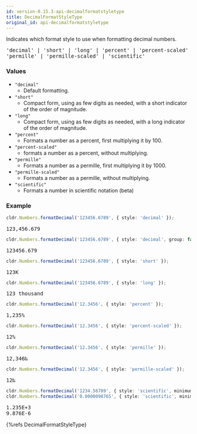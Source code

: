 ```yaml
---
id: version-0.15.3-api-decimalformatstyletype
title: DecimalFormatStyleType
original_id: api-decimalformatstyletype
---
```


Indicates which format style to use when formatting decimal numbers.

<pre class="syntax">
'decimal' | 'short' | 'long' | 'percent' | 'percent-scaled' |
'permille' | 'permille-scaled' | 'scientific'
</pre>

### Values
  - `"decimal"`
    - Default formatting.
  - `"short"`
    - Compact form, using as few digits as needed, with a short indicator of the order of magnitude.
  - `"long"`
    - Compact form, using as few digits as needed, with a long indicator of the order of magnitude.
  - `"percent"`
    - Formats a number as a percent, first multiplying it by 100.
  - `"percent-scaled"`
    - formats a number as a percent, without multiplying.
  - `"permille"`
    - Formats a number as a permille, first multiplying it by 1000.
  - `"permille-scaled"`
    - Formats a number as a permille, without multiplying.
  - `"scientific"`
    - Formats a number in scientific notation (beta)

### Example

```typescript
cldr.Numbers.formatDecimal('123456.6789', { style: 'decimal' });
```

<pre class="output">
123,456.679
</pre>

```typescript
cldr.Numbers.formatDecimal('123456.6789', { style: 'decimal', group: false });
```

<pre class="output">
123456.679
</pre>

```typescript
cldr.Numbers.formatDecimal('123456.6789', { style: 'short' });
```

<pre class="output">
123K
</pre>

```typescript
cldr.Numbers.formatDecimal('123456.6789', { style: 'long' });
```

<pre class="output">
123 thousand
</pre>

```typescript
cldr.Numbers.formatDecimal('12.3456', { style: 'percent' });
```
<pre class="output">
1,235%
</pre>

```typescript
cldr.Numbers.formatDecimal('12.3456', { style: 'percent-scaled' });
```
<pre class="output">
12%
</pre>

```typescript
cldr.Numbers.formatDecimal('12.3456', { style: 'permille' });
```
<pre class="output">
12,346‰
</pre>

```typescript
cldr.Numbers.formatDecimal('12.3456', { style: 'permille-scaled' });
```
<pre class="output">
12‰
</pre>

```typescript
cldr.Numbers.formatDecimal('1234.56789', { style: 'scientific', minimumSignificantDigits: 4 });
cldr.Numbers.formatDecimal('0.0000098765', { style: 'scientific', minimumSignificantDigits: 4 });
```

<pre class="output">
1.235E+3
9.876E-6
</pre>


{%refs DecimalFormatStyleType}